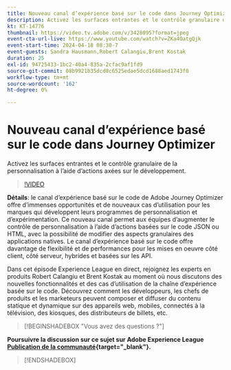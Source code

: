 ```yaml
---
title: Nouveau canal d’expérience basé sur le code dans Journey Optimizer
description: Activez les surfaces entrantes et le contrôle granulaire de la personnalisation à l’aide d’actions axées sur le développement.
kt: KT-14776
thumbnail: https://video.tv.adobe.com/v/3428095?format=jpeg
event-cta-url-live: https://www.youtube.com/watch?v=ZKa4OatgQjk
event-start-time: 2024-04-18 08:30-7
event-guests: Sandra Hausmann,Robert Calangiu,Brent Kostak
duration: 25
exl-id: 94725433-1bc2-40a4-835a-2cfac9af1fd9
source-git-commit: 08b9921b35dcd8c6525edae5dcd1688aed1743f0
workflow-type: tm+mt
source-wordcount: '162'
ht-degree: 0%

---
```


# Nouveau canal d’expérience basé sur le code dans Journey Optimizer

Activez les surfaces entrantes et le contrôle granulaire de la personnalisation à l’aide d’actions axées sur le développement.

>[!VIDEO](https://video.tv.adobe.com/v/3428095/?quality=12&learn=on)

**Détails**: le canal d’expérience basé sur le code de Adobe Journey Optimizer offre d’immenses opportunités et de nouveaux cas d’utilisation pour les marques qui développent leurs programmes de personnalisation et d’expérimentation. Ce nouveau canal permet aux équipes d’augmenter le contrôle de personnalisation à l’aide d’actions basées sur le code JSON ou HTML, avec la possibilité de modifier des aspects granulaires des applications natives. Le canal d’expérience basé sur le code offre davantage de flexibilité et de performances pour les mises en oeuvre côté client, côté serveur, hybrides et basées sur les API.

Dans cet épisode Experience League en direct, rejoignez les experts en produits Robert Calangiu et Brent Kostak au moment où nous discutons des nouvelles fonctionnalités et des cas d’utilisation de la chaîne d’expérience basée sur le code. Découvrez comment les développeurs, les chefs de produits et les marketeurs peuvent composer et diffuser du contenu statique et dynamique sur des appareils web, mobiles, connectés à la télévision, des kiosques, des distributeurs de billets, etc.

>[!BEGINSHADEBOX &quot;Vous avez des questions ?&quot;]

**Poursuivre la discussion sur ce sujet sur Adobe Experience League [Publication de la communauté](https://experienceleaguecommunities.adobe.com/t5/journey-optimizer-discussions/experience-league-live-post-session-discussion-new-code-based/m-p/668305#M205){target="_blank"}.**

>[!ENDSHADEBOX]

